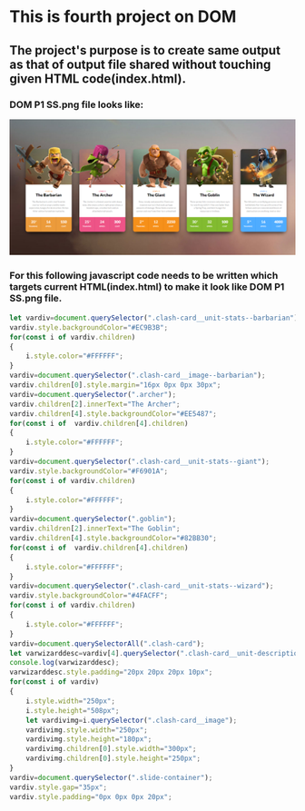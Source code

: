 # This is fourth project on DOM
## The project's purpose is to create same output as that of output file shared without touching given HTML code(index.html).
### DOM P1 SS.png file looks like:

![Output expected](./Output/DOM%20P1%20SS.png)

### For this following javascript code needs to be written which targets current HTML(index.html) to make it look like DOM P1 SS.png file. 
```javascript
let vardiv=document.querySelector(".clash-card__unit-stats--barbarian");
vardiv.style.backgroundColor="#EC9B3B";
for(const i of vardiv.children)
{
    i.style.color="#FFFFFF";
} 
vardiv=document.querySelector(".clash-card__image--barbarian");
vardiv.children[0].style.margin="16px 0px 0px 30px";
vardiv=document.querySelector(".archer");
vardiv.children[2].innerText="The Archer";
vardiv.children[4].style.backgroundColor="#EE5487";
for(const i of  vardiv.children[4].children)
{
    i.style.color="#FFFFFF";
} 
vardiv=document.querySelector(".clash-card__unit-stats--giant");
vardiv.style.backgroundColor="#F6901A";
for(const i of vardiv.children)
{
    i.style.color="#FFFFFF";
} 
vardiv=document.querySelector(".goblin");
vardiv.children[2].innerText="The Goblin";
vardiv.children[4].style.backgroundColor="#82BB30";
for(const i of  vardiv.children[4].children)
{
    i.style.color="#FFFFFF";
} 
vardiv=document.querySelector(".clash-card__unit-stats--wizard");
vardiv.style.backgroundColor="#4FACFF";
for(const i of vardiv.children)
{
    i.style.color="#FFFFFF";
}     
vardiv=document.querySelectorAll(".clash-card");
let varwizarddesc=vardiv[4].querySelector(".clash-card__unit-description");
console.log(varwizarddesc);
varwizarddesc.style.padding="20px 20px 20px 10px";
for(const i of vardiv)
{
    i.style.width="250px";
    i.style.height="508px";  
    let vardivimg=i.querySelector(".clash-card__image");      
    vardivimg.style.width="250px";
    vardivimg.style.height="180px";      
    vardivimg.children[0].style.width="300px";
    vardivimg.children[0].style.height="250px";
}   
vardiv=document.querySelector(".slide-container");
vardiv.style.gap="35px";
vardiv.style.padding="0px 0px 0px 20px";
```
